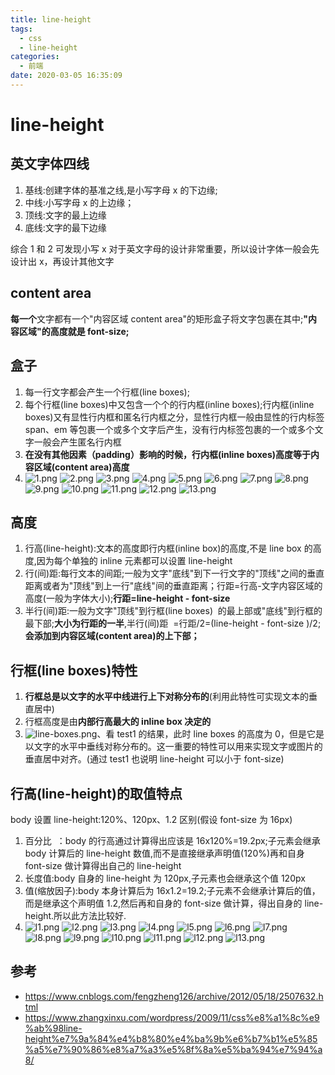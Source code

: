 ```yaml
---
title: line-height
tags:
  - css
  - line-height
categories:
  - 前端
date: 2020-03-05 16:35:09
---
```


# line-height

## 英文字体四线

1. 基线:创建字体的基准之线,是小写字母 x 的下边缘;
2. 中线:小写字母 x 的上边缘；
3. 顶线:文字的最上边缘
4. 底线:文字的最下边缘

综合 1 和 2 可发现小写 x 对于英文字母的设计非常重要，所以设计字体一般会先设计出 x，再设计其他文字

## content area

**每一个**文字都有一个"内容区域 content area"的矩形盒子将文字包裹在其中;**"内容区域"的高度就是 font-size;**

## 盒子

1. 每一行文字都会产生一个行框(line boxes);
2. 每个行框(line boxes)中又包含一个个的行内框(inline boxes);行内框(inline boxes)又有显性行内框和匿名行内框之分，显性行内框一般由显性的行内标签 span、em 等包裹一个或多个文字后产生，没有行内标签包裹的一个或多个文字一般会产生匿名行内框
3. **在没有其他因素（padding）影响的时候，行内框(inline boxes)高度等于内容区域(content area)高度**
4. ![1.png](1.png)
   ![2.png](2.png)
   ![3.png](3.png)
   ![4.png](4.png)
   ![5.png](5.png)
   ![6.png](6.png)
   ![7.png](7.png)
   ![8.png](8.png)
   ![9.png](9.png)
   ![10.png](10.png)
   ![11.png](11.png)
   ![12.png](12.png)
   ![13.png](13.png)

## 高度

1. 行高(line-height):文本的高度即行内框(inline box)的高度,不是 line box 的高度,因为每个单独的 inline 元素都可以设置 line-height
2. 行(间)距:每行文本的间距;一般为文字"底线"到下一行文字的"顶线"之间的垂直距离或者为"顶线"到上一行"底线"间的垂直距离；行距=行高-文字内容区域的高度(一般为字体大小);**行距=line-height - font-size**
3. 半行(间)距:一般为文字"顶线"到行框(line boxes)  的最上部或"底线"到行框的最下部;**大小为行距的一半**,半行(间)距  =行距/2=(line-height - font-size )/2;**会添加到内容区域(content area)的上下部；**

## 行框(line boxes)特性

1. **行框总是以文字的水平中线进行上下对称分布的**(利用此特性可实现文本的垂直居中)
2. 行框高度是由**内部行高最大的 inline box 决定的**
3. ![line-boxes.png](line-boxes.png)、看 test1 的结果，此时 line boxes 的高度为 0，但是它是以文字的水平中垂线对称分布的。这一重要的特性可以用来实现文字或图片的垂直居中对齐。(通过 test1 也说明 line-height 可以小于 font-size)

## 行高(line-height)的取值特点

body 设置 line-height:120%、120px、1.2 区别(假设 font-size 为 16px)

1. 百分比  ：body 的行高通过计算得出应该是 16x120%=19.2px;子元素会继承 body 计算后的 line-height 数值,而不是直接继承声明值(120%)再和自身 font-size 做计算得出自己的 line-height
2. 长度值:body 自身的 line-height 为 120px,子元素也会继承这个值 120px
3. 值(缩放因子):body 本身计算后为 16x1.2=19.2;子元素不会继承计算后的值，而是继承这个声明值 1.2,然后再和自身的 font-size 做计算，得出自身的 line-height.所以此方法比较好.
4. ![l1.png](l1.png)
   ![l2.png](l2.png)
   ![l3.png](l3.png)
   ![l4.png](l4.png)
   ![l5.png](l5.png)
   ![l6.png](l6.png)
   ![l7.png](l7.png)
   ![l8.png](l8.png)
   ![l9.png](l9.png)
   ![l10.png](l10.png)
   ![l11.png](l11.png)
   ![l12.png](l12.png)
   ![l13.png](l13.png)

## 参考

- https://www.cnblogs.com/fengzheng126/archive/2012/05/18/2507632.html
- https://www.zhangxinxu.com/wordpress/2009/11/css%e8%a1%8c%e9%ab%98line-height%e7%9a%84%e4%b8%80%e4%ba%9b%e6%b7%b1%e5%85%a5%e7%90%86%e8%a7%a3%e5%8f%8a%e5%ba%94%e7%94%a8/
